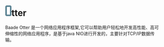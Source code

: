 # ![image](https://github.com/baade-org/otter/blob/master/logo.png)tter
Baade Otter 是一个网络应用程序框架,它可以帮助用户轻松地开发高性能、高可伸缩性的网络应用程序，是基于java NIO进行开发的，主要针对TCP/IP数据传输。
